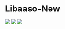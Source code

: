 # Libaaso-New

![](https://github.com/disissid/Libaaso-New/blob/master/image/BeFunky%20Collage.png?raw=true)
![](https://github.com/disissid/Libaaso-New/blob/master/image/seller%20profile.PNG?raw=true)
![](https://github.com/disissid/Libaaso-New/blob/master/image/home.PNG?raw=true)

